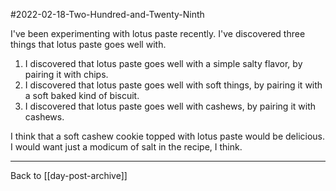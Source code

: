 #2022-02-18-Two-Hundred-and-Twenty-Ninth

I've been experimenting with lotus paste recently.  I've discovered three things that lotus paste goes well with.

1) I discovered that lotus paste goes well with a simple salty flavor, by pairing it with chips.
2) I discovered that lotus paste goes well with soft things, by pairing it with a soft baked kind of biscuit.
3) I discovered that lotus paste goes well with cashews, by pairing it with cashews.

I think that a soft cashew cookie topped with lotus paste would be delicious.  I would want just a modicum of salt in the recipe, I think.

---
Back to [[day-post-archive]]
